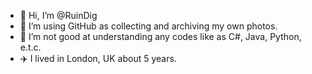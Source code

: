 - 👋 Hi, I’m @RuinDig
- 👀 I’m using GitHub as collecting and archiving my own photos.
- 🌱 I’m not good at understanding any codes like as C#, Java, Python, e.t.c.
- :airplane: I lived in London, UK about 5 years.
